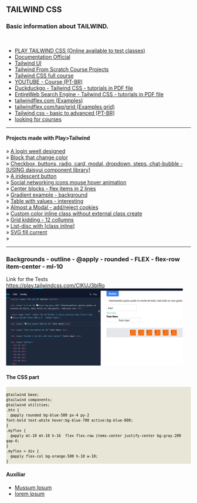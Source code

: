 <h2> TAILWIND CSS </h2>
<h3>Basic information about TAILWIND.</h3>
<br>
<ul>
<li>
<a href="https://play.tailwindcss.com/">PLAY TAILWIND CSS (Online available to test classes)</a></li>

<li><a href="https://v2.tailwindcss.com/docs">Documentation Official</a></li>
<li><a href="https://tailwindui.com/">Tailwind UI</a></li>
<li><a href="https://github.com/bradtraversy/tailwind-course-projects">Tailwind From Scratch Course Projects</a></li>
<li><a href="https://github.com/bkpecho/tailwind-css-course">Tailwind CSS full course</a></li>
<li>
<a href="https://www.youtube.com/playlist?list=PLcoYAcR89n-r1m-tMfV4qndrRWpT_rb9u">YOUTUBE - Course (PT-BR)</a></li>
<li>
<a href="https://duckduckgo.com/?q=tailwind+css+filetype%3Apdf&t=h_&ia=web">Duckduckgo - Tailwind CSS - tutorials in PDF file</a></li>
<li>
<a href="https://search.entireweb.com/search?engine=8&q=filetype%3Apdf+tailwind+css">EntireWeb Search Engine - Tailwind CSS - tutorials in PDF file</a></li>
<li><a href="https://tailwindflex.com">tailwindflex.com (Examples)</a></li>
<li><a href="https://tailwindflex.com/tag/grid">tailwindflex.com/tag/grid (Examples grid)</a></li> 
<li><a href="https://github.com/Vini0100/Tailwind-CSS">Tailwind css - basic to advanced [PT-BR]</a></li>
<li><a href="https://duckduckgo.com/?t=h_&q=site%3Agithub.com+course+tailwind&ia=web">looking for courses</a></li>
</ul>
<hr>
<h4>Projects made with Play>Tailwind</h4>
&#187; <a href="https://play.tailwindcss.com/q6UQw13qXh">A login weell designed</a><br>
&#187; <a href="https://play.tailwindcss.com/Xgi2tzI1u1">Block that change color</a><br>
&#187; <a href="https://play.tailwindcss.com/wWndQ9FxeZ">Checkbox, buttons, radio, card, modal, dropdown, steps, chat-bubble - [USING daisyui component library]</a><br>
&#187; <a href="https://play.tailwindcss.com/Vt0sBZTV8r">A iridescent button</a><br>
&#187; <a href="https://play.tailwindcss.com/gVUhT4B7i6">Social networking icons mouse hover animation</a><br>
&#187; <a href="https://play.tailwindcss.com/ZwMlFj9Lf8">Center blocks - flex items in 2 lines</a><br>
&#187; <a href="https://play.tailwindcss.com/noyFslQS1N">Gradient example - background</a><br>
&#187; <a href="https://play.tailwindcss.com/QwXW6fw9h7">Table with values - interesting</a><br>
&#187; <a href="https://play.tailwindcss.com/w8s0hiUYon">Almost a Modal - add/reject cookies</a><br>
&#187; <a href="https://play.tailwindcss.com/YuEMSb9ABD">Custom color inline class without external class create </a><br>
&#187; <a href="https://play.tailwindcss.com/XtUOu2cDD9">Grid kidding - 12 collumns</a><br>
&#187; <a href="https://play.tailwindcss.com/tPok1AamlJ">List-disc with [class inline]</a><br>
&#187; <a href="https://play.tailwindcss.com/f8sjtJ2xNN">SVG fill current</a><br>
&#187; <a href=""></a><br>
<hr>
<h3>Backgrounds - outline - @apply - rounded - FLEX - flex-row item-center - ml-10</h3>
Link for the Tests<br>
<a href="https://play.tailwindcss.com/ClKUJ3blRo">https://play.tailwindcss.com/ClKUJ3blRo</a><br>
<img src="https://github.com/Xaobin/CoursesLearn/blob/main/All/Tailwind/imgs/ttt01.png?raw=true" weight="490" height="210"><br>
<h4>The CSS part</h4>
<small>
<div style="background-color:#e8e7d7; color:#000;">
<code>
@tailwind base;
@tailwind components;
@tailwind utilities;
.btn {
  @apply rounded bg-blue-500 px-4 py-2
font-bold text-white hover:bg-blue-700 active:bg-blue-800;
}
.myflex {
  @apply ml-10 mt-10 h-16  flex flex-row items-center justify-center bg-gray-200  gap-4;
}
.myflex > div {
  @apply flex-col bg-orange-500 h-10 w-10;
}
</code>
</div>
</small>

<h4>Auxiliar</h4>
<ul>
<li>
<a href="https://mussumipsum.com/">Mussum Ipsum</a></li>
<li>
<a href="https://www.lipsum.com/">lorem ipsum</a></li>
</ul>
